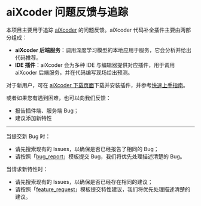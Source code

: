 # aiXcoder 问题反馈与追踪

本项目主要用于追踪 [aiXcoder](https://www.aixcoder.com/) 的问题反馈。aiXcoder 代码补全插件主要由两部分组成：

- __aiXcoder 后端服务__：调用深度学习模型的本地应用于服务，它会分析并给出代码推荐。
- __IDE 插件__：aiXcoder 会为多种 IDE 与编辑器提供对应插件，用于调用 aiXcoder 后端服务，并在代码编写现场给出预测。

对于新用户，可在 [aiXcoder 下载页面](https://www.aixcoder.com/#/Download)下载并安装插件，并参考[快速上手指南](https://github.com/aixcoder-plugin/doc/blob/master/README_CN.md)。

或者如果您有遇到困难，也可以向我们反馈：

- 报告插件端、服务端 Bug；
- 建议添加新特性

---



当提交新 Bug 时：

- 请先搜索现有的 Issues，以确保是否已经报告了相同的 Bug；
- 请按照「[bug_report](https://github.com/aixcoder-plugin/issue-tracker/blob/master/template/bug_report.md)」模板提交 Bug，我们将优先处理描述清楚的 Bug。

当请求新特性时：

- 请先搜索现有的 Issues，以确保是否已经存在相同的建议；
- 请按照「[feature_request](https://github.com/aixcoder-plugin/issue-tracker/blob/master/template/feature_request.md)」模板提交特性建议，我们将优先处理描述清楚的建议。